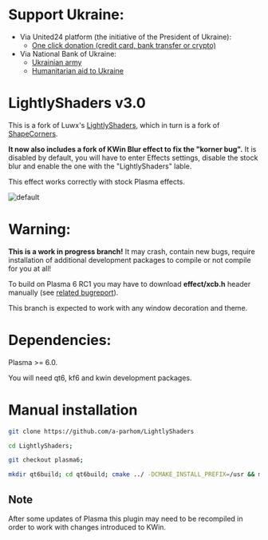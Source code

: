 # Support Ukraine:
  - Via United24 platform (the initiative of the President of Ukraine):
    - [One click donation (credit card, bank transfer or crypto)](https://u24.gov.ua/)
  - Via National Bank of Ukraine:
    - [Ukrainian army](https://bank.gov.ua/en/about/support-the-armed-forces)
    - [Humanitarian aid to Ukraine](https://bank.gov.ua/en/about/humanitarian-aid-to-ukraine)

# LightlyShaders v3.0
 This is a fork of Luwx's [LightlyShaders](https://github.com/Luwx/LightlyShaders), which in turn is a fork of [ShapeCorners](https://sourceforge.net/projects/shapecorners/).  

 **It now also includes a fork of KWin Blur effect to fix the "korner bug".** It is disabled by default, you will have to enter Effects settings, disable the stock blur and enable the one with the "LightlyShaders" lable.

 This effect works correctly with stock Plasma effects.

 ![default](https://github.com/a-parhom/LightlyShaders/blob/plasma6/screenshot.png)

# Warning:

**This is a work in progress branch!**
It may crash, contain new bugs, require installation of additional development packages to compile or not compile for you at all!

To build on Plasma 6 RC1 you may have to download **effect/xcb.h** header manually (see [related bugreport](https://bugs.kde.org/show_bug.cgi?id=479584)).

This branch is expected to work with any window decoration and theme.

# Dependencies:
 
Plasma >= 6.0.
 
You will need qt6, kf6 and kwin development packages.

# Manual installation
```bash
git clone https://github.com/a-parhom/LightlyShaders

cd LightlyShaders;

git checkout plasma6;

mkdir qt6build; cd qt6build; cmake ../ -DCMAKE_INSTALL_PREFIX=/usr && make && sudo make install
```

## Note
After some updates of Plasma this plugin may need to be recompiled in order to work with changes introduced to KWin.
 
